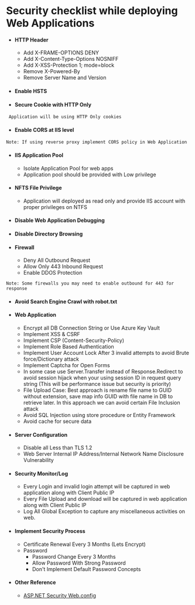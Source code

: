 # Security checklist while deploying Web Applications
* #### HTTP Header
    * Add X-FRAME-OPTIONS DENY
    * Add X-Content-Type-Options NOSNIFF
    * Add X-XSS-Protection 1; mode=block
    * Remove X-Powered-By
    * Remove Server Name and Version

* #### Enable HSTS
* #### Secure Cookie with HTTP Only
```
 Application will be using HTTP Only cookies
```
* #### Enable CORS at IIS level
```
Note: If using reverse proxy implement CORS policy in Web Application
```
* #### IIS Application Pool
    * Isolate Application Pool for web apps
    * Application pool should be provided with Low privilege
    
* #### NFTS File Privilege
     * Application will deployed as read only and provide IIS account with proper privileges on NTFS

* #### Disable Web Application Debugging

* #### Disable Directory Browsing 

* #### Firewall
    * Deny All Outbound Request
    * Allow Only 443 Inbound Request
    * Enable DDOS Protection
```
Note: Some firewalls you may need to enable outbound for 443 for response 
```
* #### Avoid Search Engine Crawl with robot.txt 
* #### Web Application
    * Encrypt all DB Connection String or Use Azure Key Vault
    * Implement XSS & CSRF
    * Implement CSP (Content-Security-Policy)
    * Implement Role Based Authentication
    * Implement User Account Lock After 3 invalid attempts to avoid Brute force/Dictionary attack
    * Implement Captcha for Open Forms
    * In some case use Server.Transfer instead of Response.Redirect to avoid session hijack when your using session ID in request query string (This will be performance issue but security is priority)
    * File Upload Case: Best approach is rename file name to GUID without extension, save map info GUID with file name in DB to retrieve later. In this approach we can avoid certain File Inclusion attack
    * Avoid SQL Injection using store procedure or Entity Framework
    * Avoid cache for secure data
* #### Server Configuration
    * Disable all Less than TLS 1.2
    * Web Server Internal IP Address/Internal Network Name Disclosure Vulnerability
* #### Security Monitor/Log
    * Every Login and invalid login attempt will be captured in web application along with Client Public IP
    * Every File Upload and download will be captured in web application along with Client Public IP
    * Log All Global Exception to capture any miscellaneous activities on web.
    
* #### Implement Security Process
	* Certificate Renewal Every 3 Months (Lets Encrypt)
	* Password
		* Password Change Every 3 Months
		* Allow Password With Strong Password
		* Don't Implement Default Password Concepts
      
* #### Other Reference
    * [ASP.NET Security Web.config](https://github.com/anandnandagiri/MyPOC/blob/master/ReadMe/Security%20ASP.NET%20Web.config.md)
    
